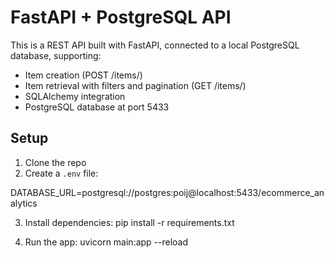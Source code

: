# FastAPI + PostgreSQL API

This is a REST API built with FastAPI, connected to a local PostgreSQL database, supporting:

- Item creation (POST /items/)
- Item retrieval with filters and pagination (GET /items/)
- SQLAlchemy integration
- PostgreSQL database at port 5433

## Setup

1. Clone the repo
2. Create a `.env` file:

DATABASE_URL=postgresql://postgres:poij@localhost:5433/ecommerce_analytics


3. Install dependencies:
pip install -r requirements.txt


4. Run the app:
uvicorn main:app --reload